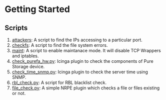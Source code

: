 # Getting Started
## Scripts
1. [attackers](https://github.com/nijeshnalan/python-scripts/tree/master/check-connections): A script to find the IPs accessing to a particular port.
2. [checkfs](https://github.com/nijeshnalan/python-scripts/tree/master/check-filesystem): A script to find the file system errors. 
3. [maint](https://github.com/nijeshnalan/python-scripts/tree/master/enable-maint): A script to enable maintanace mode. It will disable TCP Wrappers and iptables. 
4. [check_purefa_hw.py](https://github.com/nijeshnalan/python-scripts/tree/master/icinga-plugins/check-purefa-hw): Icinga plugin to check the components of Pure Storage device.
5. [check_time_snmp.py](https://github.com/nijeshnalan/python-scripts/tree/master/icinga-plugins/check-time-snmp): Icinga plugin to check the server time using SNMP. 
6. [rbl_check.py](https://github.com/nijeshnalan/python-scripts/tree/master/rbl-check): A script for RBL blacklist check.
7. [file_check.py](https://github.com/nijeshnalan/python-scripts/tree/master/icinga-plugins/check-file): A simple NRPE plugin which checks a file or files existing or not.
 
